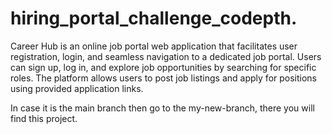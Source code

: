# hiring_portal_challenge_codepth.
Career Hub is an online job portal web application that facilitates user registration, login, and seamless navigation to a dedicated job portal. Users can sign up, log in, and explore job opportunities by searching for specific roles. The platform allows users to post job listings and apply for positions using provided application links. 

In case it is the main branch then go to the my-new-branch, there you will find this project.
